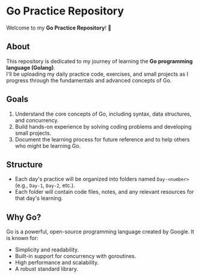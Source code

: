 # Go Practice Repository  

Welcome to my **Go Practice Repository**! 🚀  

## About  
This repository is dedicated to my journey of learning the **Go programming language (Golang)**.  
I'll be uploading my daily practice code, exercises, and small projects as I progress through the fundamentals and advanced concepts of Go.  

## Goals  
1. Understand the core concepts of Go, including syntax, data structures, and concurrency.  
2. Build hands-on experience by solving coding problems and developing small projects.  
3. Document the learning process for future reference and to help others who might be learning Go.  

## Structure  
- Each day's practice will be organized into folders named `Day-<number>` (e.g., `Day-1`, `Day-2`, etc.).  
- Each folder will contain code files, notes, and any relevant resources for that day's learning.  

## Why Go?  
Go is a powerful, open-source programming language created by Google. It is known for:  
- Simplicity and readability.  
- Built-in support for concurrency with goroutines.  
- High performance and scalability.  
- A robust standard library.  
